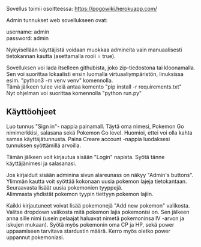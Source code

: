 Sovellus toimii osoitteessa: https://pogowiki.herokuapp.com/

Admin tunnukset web sovellukseen ovat:

username: admin <br>
password: admin

Nykyisellään käyttäjistä  voidaan muokkaa admineita vain manuaalisesti tietokannan kautta (asettamalla rooli = true).

Sovelluksen voi lada itselleen githubista, joko zip-tiedostona tai kloonamalla.<br>
Sen voi suorittaa lokaalisti ensin luomalla virtuaaliympäristön, linuksissa esim. "python3 -m venv venv" komennolla.<br>
Tämä jälkeen tulee vielä antaa komento "pip install -r requirements.txt"<br>
Nyt ohjelman voi suorittaa komennolla "python run.py"

## Käyttöohjeet

Luo tunnus "Sign in"- nappia painamall. Täytä oma nimesi, Pokemon Go nimimerkkisi, salasana sekä Pokemon Go level. Huomioi, ettei voi olla kahta samaa käyttäjätunnusta. Paina Creare account -nappia luodaksesi tunnuksen syöttämillä arvoilla.

Tämän jälkeen voit kirjautua sisään "Login" napista. Syötä tänne käyttäjänimesi ja salasanasi.

Jos kirjaiduit sisään adminina sivun alareunass on näkyy "Admin's buttons".<br>
Ylimmän kautta voit syöttää kokonaan uusia pokemon lajeja tietokantaan.<br>
Seuraavasta lisäät uusia pokemonien tyyppejä.<br>
Alimmasta yhdistät pokemon tyypin tiettyyn pokemon lajiin.

Kaikki kirjautuneet voivat lisää pokemonejä "Add new pokemon" valikosta. Valitse dropdown valikosta mitä pokemon lajia pokemonisi on. Sen jälkeen anna sille nimi (usein pelaajat haluavat nimetä pokemoninsa IV -arvon ja iskujen mukaan). Syötä myös pokemonin oma CP ja HP, sekä power uppaamiseen tarvitava stardustin määrä. Kerro myös oletko power uppannut pokemoniasi.

